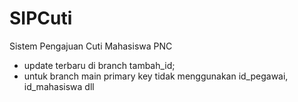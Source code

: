 # SIPCuti
Sistem Pengajuan Cuti Mahasiswa PNC
- update terbaru di branch tambah_id;
- untuk branch main primary key tidak menggunakan id_pegawai, id_mahasiswa dll
